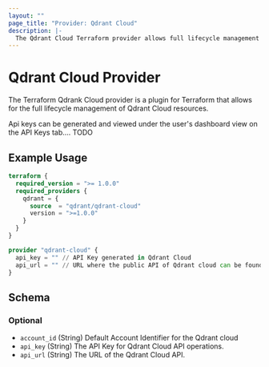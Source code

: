 ```yaml
---
layout: ""
page_title: "Provider: Qdrant Cloud"
description: |-
  The Qdrant Cloud Terraform provider allows full lifecycle management of Qdrant Cloud resources.
---
```


# Qdrant Cloud Provider

The Terraform Qdrank Cloud provider is a plugin for Terraform that allows for the full lifecycle management of Qdrant Cloud resources.

Api keys can be generated and viewed under the user's dashboard view on the API Keys tab.... TODO

## Example Usage

```terraform
terraform {
  required_version = ">= 1.0.0"
  required_providers {
    qdrant = {
      source  = "qdrant/qdrant-cloud"
      version = ">=1.0.0"
    }
  }
}

provider "qdrant-cloud" {
  api_key = "" // API Key generated in Qdrant Cloud
  api_url = "" // URL where the public API of Qdrant cloud can be found.
}
```

<!-- schema generated by tfplugindocs -->
## Schema

### Optional

- `account_id` (String) Default Account Identifier for the Qdrant cloud
- `api_key` (String) The API Key for Qdrant Cloud API operations.
- `api_url` (String) The URL of the Qdrant Cloud API.